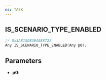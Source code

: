 ```yaml
---
ns: TASK
---
```

## IS_SCENARIO_TYPE_ENABLED

```c
// 0x3A815DB3EA088722
Any IS_SCENARIO_TYPE_ENABLED(Any p0);
```

## Parameters
* **p0**:

